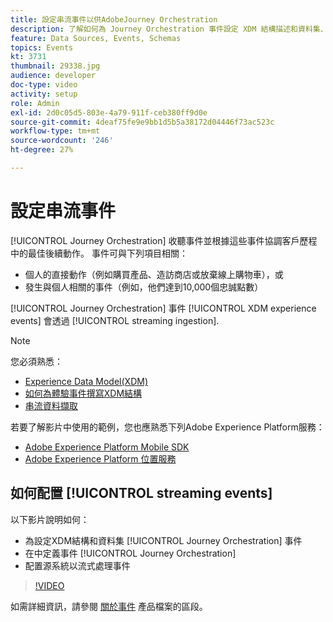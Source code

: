 ```yaml
---
title: 設定串流事件以供AdobeJourney Orchestration
description: 了解如何為 Journey Orchestration 事件設定 XDM 結構描述和資料集、在 Journey Orchestration 中定義事件，以及設定來源系統以串流事件。
feature: Data Sources, Events, Schemas
topics: Events
kt: 3731
thumbnail: 29338.jpg
audience: developer
doc-type: video
activity: setup
role: Admin
exl-id: 2d0c05d5-803e-4a79-911f-ceb380ff9d0e
source-git-commit: 4deaf75fe9e9bb1d5b5a38172d04446f73ac523c
workflow-type: tm+mt
source-wordcount: '246'
ht-degree: 27%

---
```


# 設定串流事件

[!UICONTROL Journey Orchestration] 收聽事件並根據這些事件協調客戶歷程中的最佳後續動作。 事件可與下列項目相關：

* 個人的直接動作（例如購買產品、造訪商店或放棄線上購物車），或
* 發生與個人相關的事件（例如，他們達到10,000個忠誠點數）

[!UICONTROL Journey Orchestration] 事件 [!UICONTROL XDM experience events] 會透過 [!UICONTROL streaming ingestion].

>[!NOTE]
>
>您必須熟悉：
>
>* [Experience Data Model(XDM)](https://experienceleague.adobe.com/docs/platform-learn/tutorials/schemas/schemas-and-experience-data-model.html?lang=zh-Hant)
>* [如何為體驗事件撰寫XDM結構](https://experienceleague.adobe.com/docs/platform-learn/tutorials/schemas/create-schemas.html?lang=zh-Hant)
>* [串流資料擷取](https://experienceleague.adobe.com/docs/platform-learn/tutorials/data-ingestion/understanding-streaming-ingestion.html?lang=en)
>
>若要了解影片中使用的範例，您也應熟悉下列Adobe Experience Platform服務：
>
>* [Adobe Experience Platform Mobile SDK](https://experienceleague.adobe.com/docs/platform-learn/data-collection/mobile-sdk/overview.html?lang=zh-Hant)
>* [Adobe Experience Platform 位置服務](https://experienceleague.adobe.com/docs/places/using/home.html?lang=zh-Hant)


## 如何配置 [!UICONTROL streaming events]

以下影片說明如何：

* 為設定XDM結構和資料集 [!UICONTROL Journey Orchestration] 事件
* 在中定義事件 [!UICONTROL Journey Orchestration]
* 配置源系統以流式處理事件

>[!VIDEO](https://video.tv.adobe.com/v/29338?quality=12)

如需詳細資訊，請參閱 [關於事件](https://experienceleague.adobe.com/docs/journeys/using/events-journeys/about-events/about-events.html?lang=en) 產品檔案的區段。

